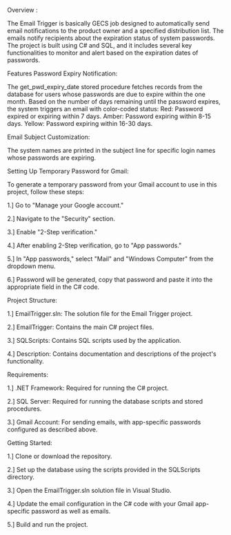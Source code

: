 Overview :

The Email Trigger is basically GECS job designed to automatically send email notifications to the product owner and a specified distribution list. The emails notify recipients about the expiration status of system passwords. The project is built using C# and SQL, and it includes several key functionalities to monitor and alert based on the expiration dates of passwords.


Features
Password Expiry Notification:

The get_pwd_expiry_date stored procedure fetches records from the database for users whose passwords are due to expire within the one month.
Based on the number of days remaining until the password expires, the system triggers an email with color-coded status:
Red: Password expired or expiring within 7 days.
Amber: Password expiring within 8-15 days.
Yellow: Password expiring within 16-30 days.


Email Subject Customization:

The system names are printed in the subject line for specific login names whose passwords are expiring.


Setting Up Temporary Password for Gmail:

To generate a temporary password from your Gmail account to use in this project, follow these steps:

1.] Go to "Manage your Google account."

2.] Navigate to the "Security" section.

3.] Enable "2-Step verification."

4.] After enabling 2-Step verification, go to "App passwords."

5.] In "App passwords," select "Mail" and "Windows Computer" from the dropdown menu.

6.] Password will be generated, copy that password and paste it into the appropriate field in the C# code.


Project Structure: 

1.] EmailTrigger.sln: The solution file for the Email Trigger project.

2.] EmailTrigger: Contains the main C# project files.

3.] SQLScripts: Contains SQL scripts used by the application.

4.] Description: Contains documentation and descriptions of the project's functionality.


Requirements:

1.] .NET Framework: Required for running the C# project.

2.] SQL Server: Required for running the database scripts and stored procedures.

3.] Gmail Account: For sending emails, with app-specific passwords configured as described above.


Getting Started:

1.] Clone or download the repository.

2.] Set up the database using the scripts provided in the SQLScripts directory.

3.] Open the EmailTrigger.sln solution file in Visual Studio.

4.] Update the email configuration in the C# code with your Gmail app-specific password as well as emails.

5.] Build and run the project.
